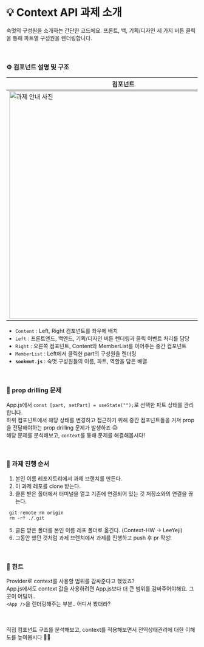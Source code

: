 # 💡 Context API 과제 소개

숙멋의 구성원을 소개하는 간단한 코드에요. 프론트, 백, 기획/디자인 세 가지 버튼 클릭을 통해 파트별 구성원을 렌더링합니다.

<br/>

### ⚙️ 컴포넌트 설명 및 구조

| 컴포넌트                                                                                                                               | 구조                                                                                                    |
| -------------------------------------------------------------------------------------------------------------------------------------- | ------------------------------------------------------------------------------------------------------- |
| <img width=600px alt="과제 안내 사진" src="https://github.com/user-attachments/assets/2daebd4e-2d5b-4829-90ab-443cde9eb4f1" /> | <img width="226" src="https://github.com/user-attachments/assets/b51002c9-0c67-48d2-a0ea-83aa6151f8ad"> |

- `Content` : Left, Right 컴포넌트를 좌우에 배치
- `Left` : 프론트엔드, 백엔드, 기획/디자인 버튼 렌더링과 클릭 이벤트 처리를 담당
- `Right` : 오른쪽 컴포넌트, Content와 MemberList를 이어주는 중간 컴포넌트
- `MemberList` : Left에서 클릭한 part의 구성원을 렌더링
- **`sookmut.js`** : 숙멋 구성원들의 이름, 파트, 역할을 담은 배열

<br/>

### 🚨 prop drilling 문제

App.js에서 `const [part, setPart] = useState("");`로 선택한 파트 상태를 관리합니다.<br/>
하위 컴포넌트에서 해당 상태를 변경하고 접근하기 위해 중간 컴포넌트들을 거쳐 prop을 전달해야하는 prop drilling 문제가 발생하죠 😥 <br/>
해당 문제를 분석해보고, `context`를 통해 문제를 해결해봅시다!

<br/>

### 🔎 과제 진행 순서

1. 본인 이름 레포지토리에서 과제 브랜치를 만든다.
2. 이 과제 레포를 clone 받는다.
3. 클론 받은 폴더에서 터미널을 열고 기존에 연결되어 있는 깃 저장소와의 연결을 끊는다.

```
 git remote rm origin
 rm -rf ./.git
```

5. 클론 받은 폴더를 본인 이름 레포 폴더로 옮긴다. (Context-HW → LeeYeji)
6. 그동안 했던 것처럼 과제 브랜치에서 과제를 진행하고 push 후 pr 작성!

<br/>

### 🦄 힌트

Provider로 context를 사용할 범위를 감싸준다고 했었죠? <br/>
App.js에서도 context 값을 사용하려면 App.js보다 더 큰 범위를 감싸주어야해요. 그곳이 어딜까..<br/>
`<App />`을 렌더링해주는 부분.. 어디서 봤더라?

<br/>
<br/>
직접 컴포넌트 구조를 분석해보고, context를 적용해보면서 전역상태관리에 대한 이해도를 높여봅시다 💪🏻
